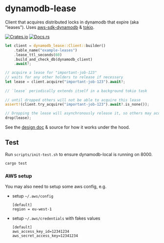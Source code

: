 # dynamodb-lease
Client that acquires distributed locks in dynamodb that expire (aka "leases").
Uses [aws-sdk-dynamodb](https://github.com/awslabs/aws-sdk-rust/tree/main/sdk/dynamodb)
& [tokio](https://github.com/tokio-rs/tokio).

[![Crates.io](https://img.shields.io/crates/v/dynamodb-lease.svg)](https://crates.io/crates/dynamodb-lease)
[![Docs.rs](https://docs.rs/dynamodb-lease/badge.svg)](https://docs.rs/dynamodb-lease)

```rust
let client = dynamodb_lease::Client::builder()
    .table_name("example-leases")
    .lease_ttl_seconds(60)
    .build_and_check_db(dynamodb_client)
    .await?;

// acquire a lease for "important-job-123"
// waits for any other holders to release if necessary
let lease = client.acquire("important-job-123").await?;
 
// `lease` periodically extends itself in a background tokio task
 
// until dropped others will not be able to acquire this lease
assert!(client.try_acquire("important-job-123").await?.is_none());

// Dropping the lease will asynchronously release it, so others may acquire it
drop(lease);
```

See the [design doc](./DESIGN.md) & source for how it works under the hood.

## Test
Run `scripts/init-test.sh` to ensure dynamodb-local is running on 8000.

```sh
cargo test
```

### AWS setup
You may also need to setup some aws config, e.g.
- setup `~/.aws/config` 
  ```
  [default]
  region = eu-west-1
  ```
- setup `~/.aws/credentials` with fakes values
  ```
  [default]
  aws_access_key_id=12341234
  aws_secret_access_key=12341234
  ```
